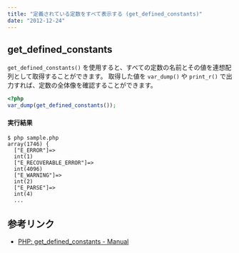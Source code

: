 ```yaml
---
title: "定義されている定数をすべて表示する (get_defined_constants)"
date: "2012-12-24"
---
```


get_defined_constants
----

`get_defined_constants()` を使用すると、すべての定数の名前とその値を連想配列として取得することができます。
取得した値を `var_dump()` や `print_r()` で出力すれば、定数の全体像を確認することができます。

~~~ php
<?php
var_dump(get_defined_constants());
~~~

#### 実行結果

~~~
$ php sample.php
array(1746) {
  ["E_ERROR"]=>
  int(1)
  ["E_RECOVERABLE_ERROR"]=>
  int(4096)
  ["E_WARNING"]=>
  int(2)
  ["E_PARSE"]=>
  int(4)
  ...
~~~


参考リンク
----

- [PHP: get_defined_constants - Manual](http://php.net/manual/ja/function.get-defined-constants.php)

